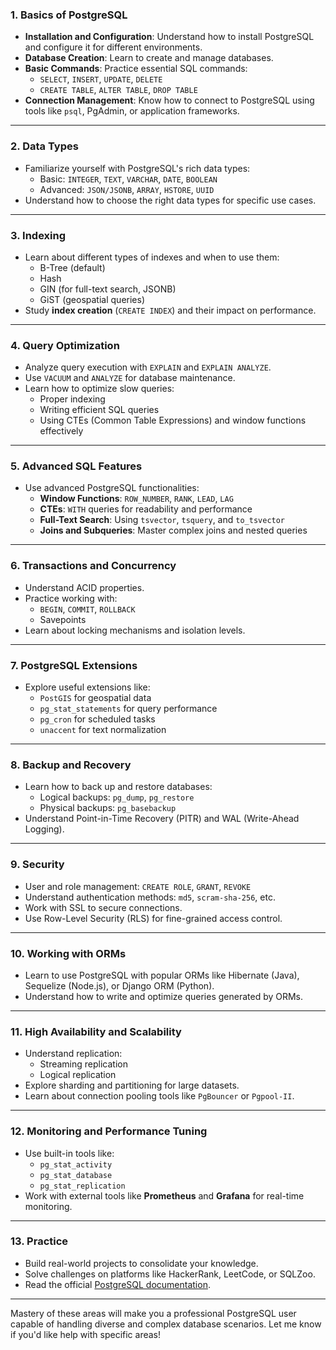 ### **1. Basics of PostgreSQL**

- **Installation and Configuration**: Understand how to install PostgreSQL and configure it for different environments.
- **Database Creation**: Learn to create and manage databases.
- **Basic Commands**: Practice essential SQL commands:
  - `SELECT`, `INSERT`, `UPDATE`, `DELETE`
  - `CREATE TABLE`, `ALTER TABLE`, `DROP TABLE`
- **Connection Management**: Know how to connect to PostgreSQL using tools like `psql`, PgAdmin, or application frameworks.

---

### **2. Data Types**

- Familiarize yourself with PostgreSQL's rich data types:
  - Basic: `INTEGER`, `TEXT`, `VARCHAR`, `DATE`, `BOOLEAN`
  - Advanced: `JSON/JSONB`, `ARRAY`, `HSTORE`, `UUID`
- Understand how to choose the right data types for specific use cases.

---

### **3. Indexing**

- Learn about different types of indexes and when to use them:
  - B-Tree (default)
  - Hash
  - GIN (for full-text search, JSONB)
  - GiST (geospatial queries)
- Study **index creation** (`CREATE INDEX`) and their impact on performance.

---

### **4. Query Optimization**

- Analyze query execution with `EXPLAIN` and `EXPLAIN ANALYZE`.
- Use `VACUUM` and `ANALYZE` for database maintenance.
- Learn how to optimize slow queries:
  - Proper indexing
  - Writing efficient SQL queries
  - Using CTEs (Common Table Expressions) and window functions effectively

---

### **5. Advanced SQL Features**

- Use advanced PostgreSQL functionalities:
  - **Window Functions**: `ROW_NUMBER`, `RANK`, `LEAD`, `LAG`
  - **CTEs**: `WITH` queries for readability and performance
  - **Full-Text Search**: Using `tsvector`, `tsquery`, and `to_tsvector`
  - **Joins and Subqueries**: Master complex joins and nested queries

---

### **6. Transactions and Concurrency**

- Understand ACID properties.
- Practice working with:
  - `BEGIN`, `COMMIT`, `ROLLBACK`
  - Savepoints
- Learn about locking mechanisms and isolation levels.

---

### **7. PostgreSQL Extensions**

- Explore useful extensions like:
  - `PostGIS` for geospatial data
  - `pg_stat_statements` for query performance
  - `pg_cron` for scheduled tasks
  - `unaccent` for text normalization

---

### **8. Backup and Recovery**

- Learn how to back up and restore databases:
  - Logical backups: `pg_dump`, `pg_restore`
  - Physical backups: `pg_basebackup`
- Understand Point-in-Time Recovery (PITR) and WAL (Write-Ahead Logging).

---

### **9. Security**

- User and role management: `CREATE ROLE`, `GRANT`, `REVOKE`
- Understand authentication methods: `md5`, `scram-sha-256`, etc.
- Work with SSL to secure connections.
- Use Row-Level Security (RLS) for fine-grained access control.

---

### **10. Working with ORMs**

- Learn to use PostgreSQL with popular ORMs like Hibernate (Java), Sequelize (Node.js), or Django ORM (Python).
- Understand how to write and optimize queries generated by ORMs.

---

### **11. High Availability and Scalability**

- Understand replication:
  - Streaming replication
  - Logical replication
- Explore sharding and partitioning for large datasets.
- Learn about connection pooling tools like `PgBouncer` or `Pgpool-II`.

---

### **12. Monitoring and Performance Tuning**

- Use built-in tools like:
  - `pg_stat_activity`
  - `pg_stat_database`
  - `pg_stat_replication`
- Work with external tools like **Prometheus** and **Grafana** for real-time monitoring.

---

### **13. Practice**

- Build real-world projects to consolidate your knowledge.
- Solve challenges on platforms like HackerRank, LeetCode, or SQLZoo.
- Read the official [PostgreSQL documentation](https://www.postgresql.org/docs/).

---

Mastery of these areas will make you a professional PostgreSQL user capable of handling diverse and complex database scenarios. Let me know if you'd like help with specific areas!
